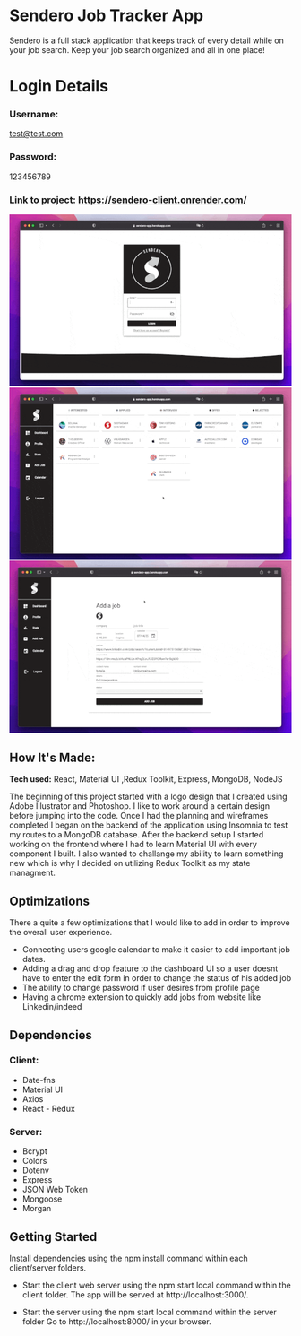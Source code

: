 # Sendero Job Tracker App
Sendero is a full stack application that keeps track of every detail while on your job search. Keep your job search organized and all in one place!

# Login Details
### Username:
test@test.com
### Password:
123456789

### Link to project: https://sendero-client.onrender.com/

![Login screen](./docs/login.gif)
![Dashboard](./docs/dashboard.gif)
![Add Job](./docs/add_job.gif)

## How It's Made:

**Tech used:** React, Material UI ,Redux Toolkit, Express, MongoDB, NodeJS

The beginning of this project started with a logo design that I created using Adobe Illustrator and Photoshop. I like to work around a certain design before jumping into the code. Once I had the planning and wireframes completed I began on the backend of the application using Insomnia to test my routes to a MongoDB database. After the backend setup I started working on the frontend where I had to learn Material UI with every component I built. I also wanted to challange my ability to learn something new which is why I decided on utilizing Redux Toolkit as my state managment.

## Optimizations

There a quite a few optimizations that I would like to add in order to improve the overall user experience. 
  - Connecting users google calendar to make it easier to add important job dates.
  - Adding a drag and drop feature to the dashboard UI so a user doesnt have to enter the edit form in order to change the status of his added job
  - The ability to change password if user desires from profile page
  - Having a chrome extension to quickly add jobs from website like Linkedin/indeed

## Dependencies
### Client:
- Date-fns
- Material UI
- Axios
- React - Redux

### Server:
- Bcrypt
- Colors
- Dotenv
- Express
- JSON Web Token
- Mongoose
- Morgan

## Getting Started
Install dependencies using the npm install command within each client/server folders.

- Start the client web server using the npm start local command within the client folder. The app will be served at http://localhost:3000/.

- Start the server using the npm start local command within the server folder Go to http://localhost:8000/ in your browser.



